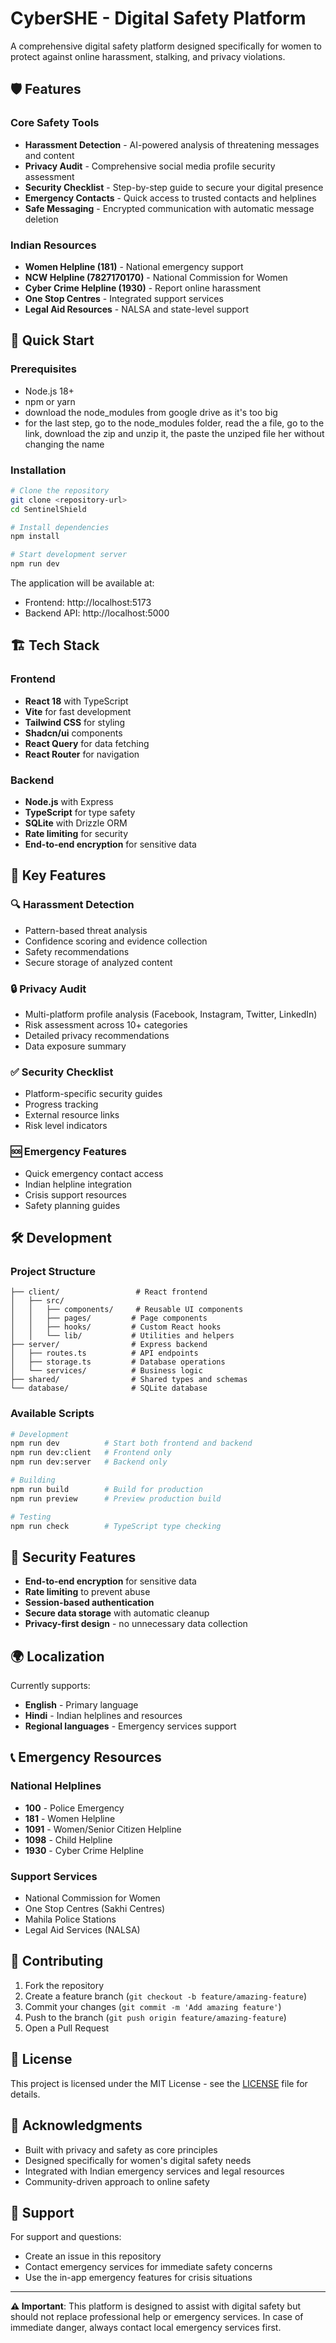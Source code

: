 # CyberSHE - Digital Safety Platform

A comprehensive digital safety platform designed specifically for women to protect against online harassment, stalking, and privacy violations.

## 🛡️ Features

### Core Safety Tools
- **Harassment Detection** - AI-powered analysis of threatening messages and content
- **Privacy Audit** - Comprehensive social media profile security assessment
- **Security Checklist** - Step-by-step guide to secure your digital presence
- **Emergency Contacts** - Quick access to trusted contacts and helplines
- **Safe Messaging** - Encrypted communication with automatic message deletion

### Indian Resources
- **Women Helpline (181)** - National emergency support
- **NCW Helpline (7827170170)** - National Commission for Women
- **Cyber Crime Helpline (1930)** - Report online harassment
- **One Stop Centres** - Integrated support services
- **Legal Aid Resources** - NALSA and state-level support

## 🚀 Quick Start

### Prerequisites
- Node.js 18+ 
- npm or yarn
- download the node_modules from google drive as it's too big
- for the last step, go to the node_modules folder, read the a file, go to the link, download the zip and unzip it, the paste the unziped file her without changing the name

### Installation

```bash
# Clone the repository
git clone <repository-url>
cd SentinelShield

# Install dependencies
npm install

# Start development server
npm run dev
```

The application will be available at:
- Frontend: http://localhost:5173
- Backend API: http://localhost:5000

## 🏗️ Tech Stack

### Frontend
- **React 18** with TypeScript
- **Vite** for fast development
- **Tailwind CSS** for styling
- **Shadcn/ui** components
- **React Query** for data fetching
- **React Router** for navigation

### Backend
- **Node.js** with Express
- **TypeScript** for type safety
- **SQLite** with Drizzle ORM
- **Rate limiting** for security
- **End-to-end encryption** for sensitive data

## 📱 Key Features

### 🔍 Harassment Detection
- Pattern-based threat analysis
- Confidence scoring and evidence collection
- Safety recommendations
- Secure storage of analyzed content

### 🔒 Privacy Audit
- Multi-platform profile analysis (Facebook, Instagram, Twitter, LinkedIn)
- Risk assessment across 10+ categories
- Detailed privacy recommendations
- Data exposure summary

### ✅ Security Checklist
- Platform-specific security guides
- Progress tracking
- External resource links
- Risk level indicators

### 🆘 Emergency Features
- Quick emergency contact access
- Indian helpline integration
- Crisis support resources
- Safety planning guides

## 🛠️ Development

### Project Structure
```
├── client/                 # React frontend
│   ├── src/
│   │   ├── components/     # Reusable UI components
│   │   ├── pages/         # Page components
│   │   ├── hooks/         # Custom React hooks
│   │   └── lib/           # Utilities and helpers
├── server/                # Express backend
│   ├── routes.ts          # API endpoints
│   ├── storage.ts         # Database operations
│   └── services/          # Business logic
├── shared/                # Shared types and schemas
└── database/              # SQLite database
```

### Available Scripts

```bash
# Development
npm run dev          # Start both frontend and backend
npm run dev:client   # Frontend only
npm run dev:server   # Backend only

# Building
npm run build        # Build for production
npm run preview      # Preview production build

# Testing
npm run check        # TypeScript type checking
```

## 🔐 Security Features

- **End-to-end encryption** for sensitive data
- **Rate limiting** to prevent abuse
- **Session-based authentication**
- **Secure data storage** with automatic cleanup
- **Privacy-first design** - no unnecessary data collection

## 🌍 Localization

Currently supports:
- **English** - Primary language
- **Hindi** - Indian helplines and resources
- **Regional languages** - Emergency services support

## 📞 Emergency Resources

### National Helplines
- **100** - Police Emergency
- **181** - Women Helpline
- **1091** - Women/Senior Citizen Helpline
- **1098** - Child Helpline
- **1930** - Cyber Crime Helpline

### Support Services
- National Commission for Women
- One Stop Centres (Sakhi Centres)
- Mahila Police Stations
- Legal Aid Services (NALSA)

## 🤝 Contributing

1. Fork the repository
2. Create a feature branch (`git checkout -b feature/amazing-feature`)
3. Commit your changes (`git commit -m 'Add amazing feature'`)
4. Push to the branch (`git push origin feature/amazing-feature`)
5. Open a Pull Request

## 📄 License

This project is licensed under the MIT License - see the [LICENSE](LICENSE) file for details.

## 🙏 Acknowledgments

- Built with privacy and safety as core principles
- Designed specifically for women's digital safety needs
- Integrated with Indian emergency services and legal resources
- Community-driven approach to online safety

## 📧 Support

For support and questions:
- Create an issue in this repository
- Contact emergency services for immediate safety concerns
- Use the in-app emergency features for crisis situations

---

**⚠️ Important**: This platform is designed to assist with digital safety but should not replace professional help or emergency services. In case of immediate danger, always contact local emergency services first.
